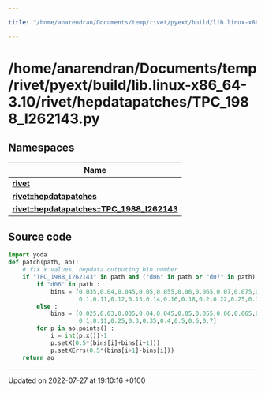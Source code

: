 ```yaml
---

title: "/home/anarendran/Documents/temp/rivet/pyext/build/lib.linux-x86_64-3.10/rivet/hepdatapatches/TPC_1988_I262143.py"

---
```


# /home/anarendran/Documents/temp/rivet/pyext/build/lib.linux-x86_64-3.10/rivet/hepdatapatches/TPC_1988_I262143.py



## Namespaces

| Name           |
| -------------- |
| **[rivet](http://example.org/namespaces/namespacerivet/)**  |
| **[rivet::hepdatapatches](http://example.org/namespaces/namespacerivet_1_1hepdatapatches/)**  |
| **[rivet::hepdatapatches::TPC_1988_I262143](http://example.org/namespaces/namespacerivet_1_1hepdatapatches_1_1tpc__1988__i262143/)**  |




## Source code

```python
import yoda
def patch(path, ao):
    # fix x values, hepdata outputing bin number
    if "TPC_1988_I262143" in path and ("d06" in path or "d07" in path):
        if "d06" in path :
            bins = [0.035,0.04,0.045,0.05,0.055,0.06,0.065,0.07,0.075,0.08,0.085,0.09,
                    0.1,0.11,0.12,0.13,0.14,0.16,0.18,0.2,0.22,0.25,0.3,0.35,0.4,0.5,0.6,0.7]
        else :
            bins = [0.025,0.03,0.035,0.04,0.045,0.05,0.055,0.06,0.065,0.07,0.075,0.08,0.085,0.09,
                    0.1,0.11,0.25,0.3,0.35,0.4,0.5,0.6,0.7]
        for p in ao.points() :
            i = int(p.x())-1
            p.setX(0.5*(bins[i]+bins[i+1]))
            p.setXErrs(0.5*(bins[i+1]-bins[i]))
    return ao
```


-------------------------------

Updated on 2022-07-27 at 19:10:16 +0100
